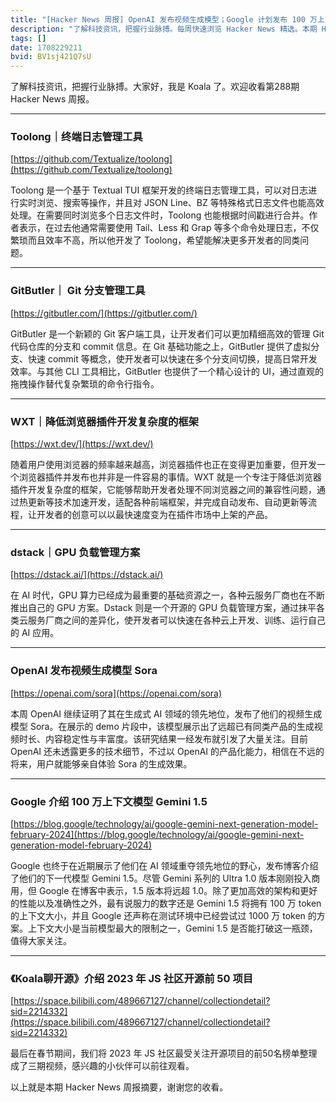 ```yaml
---
title: "[Hacker News 周报] OpenAI 发布视频生成模型；Google 计划发布 100 万上下文模型；便捷 Git 分支管理工具"
description: "了解科技资讯，把握行业脉搏。每周快速浏览 Hacker News 精选。本期 Hacker Newsletter 地址：https://mailchi.mp/hackernewsletter/688"
tags: []
date: 1708229211
bvid: BV1sj421Q7sU
---
```

了解科技资讯，把握行业脉搏。大家好，我是 Koala 了。欢迎收看第288期 Hacker News 周报。

---

### Toolong｜终端日志管理工具
[https://github.com/Textualize/toolong](https://github.com/Textualize/toolong)

Toolong 是一个基于 Textual TUI 框架开发的终端日志管理工具，可以对日志进行实时浏览、搜索等操作，并且对 JSON Line、BZ 等特殊格式日志文件也能高效处理。在需要同时浏览多个日志文件时，Toolong 也能根据时间戳进行合并。作者表示，在过去他通常需要使用 Tail、Less 和 Grap 等多个命令处理日志，不仅繁琐而且效率不高，所以他开发了 Toolong，希望能解决更多开发者的同类问题。

---

### GitButler｜ Git 分支管理工具
[https://gitbutler.com/](https://gitbutler.com/)

GitButler 是一个新颖的 Git 客户端工具，让开发者们可以更加精细高效的管理 Git 代码仓库的分支和 commit 信息。在 Git 基础功能之上，GitButler 提供了虚拟分支、快速 commit 等概念，使开发者可以快速在多个分支间切换，提高日常开发效率。与其他 CLI 工具相比，GitButler 也提供了一个精心设计的 UI，通过直观的拖拽操作替代复杂繁琐的命令行指令。

---

### WXT｜降低浏览器插件开发复杂度的框架
[https://wxt.dev/](https://wxt.dev/)

随着用户使用浏览器的频率越来越高，浏览器插件也正在变得更加重要，但开发一个浏览器插件并发布也并非是一件容易的事情。WXT 就是一个专注于降低浏览器插件开发复杂度的框架，它能够帮助开发者处理不同浏览器之间的兼容性问题，通过热更新等技术加速开发，适配各种前端框架，并完成自动发布、自动更新等流程，让开发者的创意可以以最快速度变为在插件市场中上架的产品。

---

### dstack｜GPU 负载管理方案
[https://dstack.ai/](https://dstack.ai/)

在 AI 时代，GPU 算力已经成为最重要的基础资源之一，各种云服务厂商也在不断推出自己的 GPU 方案。Dstack 则是一个开源的 GPU 负载管理方案，通过抹平各类云服务厂商之间的差异化，使开发者可以快速在各种云上开发、训练、运行自己的 AI 应用。

---

### OpenAI 发布视频生成模型 Sora
[https://openai.com/sora](https://openai.com/sora)

本周 OpenAI 继续证明了其在生成式 AI 领域的领先地位，发布了他们的视频生成模型 Sora。在展示的 demo 片段中，该模型展示出了远超已有同类产品的生成视频时长、内容稳定性与丰富度。该研究结果一经发布就引发了大量关注。目前 OpenAI 还未透露更多的技术细节，不过以 OpenAI 的产品化能力，相信在不远的将来，用户就能够亲自体验 Sora 的生成效果。

---

### Google 介绍 100 万上下文模型 Gemini 1.5
[https://blog.google/technology/ai/google-gemini-next-generation-model-february-2024](https://blog.google/technology/ai/google-gemini-next-generation-model-february-2024)

Google 也终于在近期展示了他们在 AI 领域重夺领先地位的野心，发布博客介绍了他们的下一代模型 Gemini 1.5。尽管 Gemini 系列的 Ultra 1.0 版本刚刚投入商用，但 Google 在博客中表示，1.5 版本将远超 1.0。除了更加高效的架构和更好的性能以及准确性之外，最有说服力的数字还是 Gemini 1.5 将拥有 100 万 token 的上下文大小，并且 Google 还声称在测试环境中已经尝试过 1000 万 token 的方案。上下文大小是当前模型最大的限制之一，Gemini 1.5 是否能打破这一瓶颈，值得大家关注。

---

### 《Koala聊开源》介绍 2023 年 JS 社区开源前 50 项目
[https://space.bilibili.com/489667127/channel/collectiondetail?sid=2214332](https://space.bilibili.com/489667127/channel/collectiondetail?sid=2214332)

最后在春节期间，我们将 2023 年 JS 社区最受关注开源项目的前50名榜单整理成了三期视频，感兴趣的小伙伴可以前往观看。

以上就是本期 Hacker News 周报摘要，谢谢您的收看。


